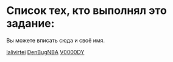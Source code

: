 # Список тех, кто выполнял это задание:

Вы можете вписать сюда и своё имя.

[lalivirtei](https://github.com/lalivirtei)
[DenBugNBA](https://github.com/DenBugNBA)
[V0000DY](https://github.com/V0000DY)
